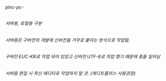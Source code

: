 ###### plnc-pc-   
###### 서버용, 로컬용 구분   
###### 서버용은 구버전의 개발에 신버전을 거꾸로 붙이는 방식으로 작업됨.  
###### 구버전 EUC-KR로 작업 되어 있었고 신버전 UTF-8로 작업 했기 때문에 충돌 일어남   
###### 서버용 편집 시 최신 에디터로 작업하지 말 것. (에디트플러스 사용권장)   
